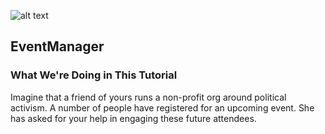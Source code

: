 ![alt text](http://gamecrazeparty.com/wp-content/uploads/2016/03/event-manager.png)

## EventManager


### What We're Doing in This Tutorial

Imagine that a friend of yours runs a non-profit org around political activism.
A number of people have registered for an upcoming event. She has asked for your help in
engaging these future attendees.
